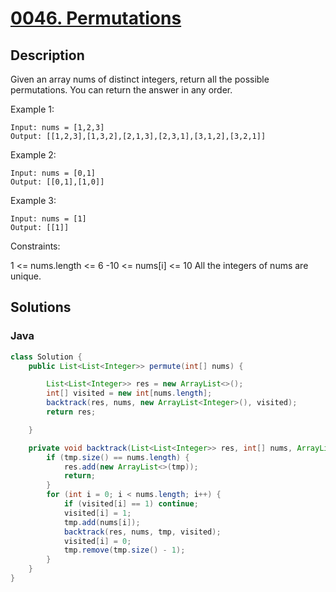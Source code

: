 # [0046. Permutations](https://leetcode-cn.com/problems/permutations/)





## Description



Given an array nums of distinct integers, return all the possible permutations. You can return the answer in any order.

Example 1:
```
Input: nums = [1,2,3]
Output: [[1,2,3],[1,3,2],[2,1,3],[2,3,1],[3,1,2],[3,2,1]]
```

Example 2:

```
Input: nums = [0,1]
Output: [[0,1],[1,0]]
```
Example 3:

```
Input: nums = [1]
Output: [[1]]
```

Constraints:

1 <= nums.length <= 6
-10 <= nums[i] <= 10
All the integers of nums are unique.



## Solutions



### Java

```java
class Solution {
    public List<List<Integer>> permute(int[] nums) {

        List<List<Integer>> res = new ArrayList<>();
        int[] visited = new int[nums.length];
        backtrack(res, nums, new ArrayList<Integer>(), visited);
        return res;

    }

    private void backtrack(List<List<Integer>> res, int[] nums, ArrayList<Integer> tmp, int[] visited) {
        if (tmp.size() == nums.length) {
            res.add(new ArrayList<>(tmp));
            return;
        }
        for (int i = 0; i < nums.length; i++) {
            if (visited[i] == 1) continue;
            visited[i] = 1;
            tmp.add(nums[i]);
            backtrack(res, nums, tmp, visited);
            visited[i] = 0;
            tmp.remove(tmp.size() - 1);
        }
    }
}
```





